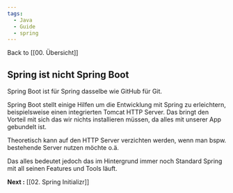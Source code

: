 ```yaml
---
tags:
  - Java
  - Guide
  - spring
---
```

Back to [[00. Übersicht]]
## Spring ist nicht Spring Boot

Spring Boot ist für Spring dasselbe wie GitHub für Git.

Spring Boot stellt einige Hilfen um die Entwicklung mit Spring zu erleichtern, beispielsweise einen integrierten Tomcat HTTP Server. Das bringt den Vorteil mit sich das wir nichts installieren müssen, da alles mit unserer App gebundelt ist.

Theoretisch kann auf den HTTP Server verzichten werden, wenn man bspw. bestehende Server nutzen möchte o.ä.

Das alles bedeutet jedoch das im Hintergrund immer noch Standard Spring mit all seinen Features und Tools läuft.


**Next :** [[02. Spring Initializr]]